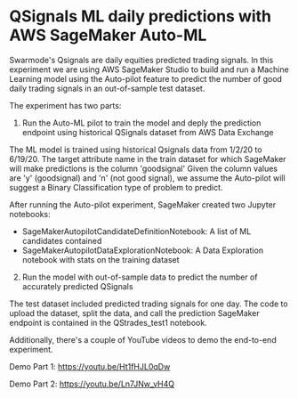 # QSignals ML daily predictions with AWS SageMaker Auto-ML 
Swarmode's Qsignals are daily equities predicted trading signals.
In this experiment we are using AWS SageMaker Studio to build and run a Machine Learning model using the Auto-pilot feature to predict the number of good daily trading signals in an out-of-sample test dataset.

The experiment has two parts:

1. Run the Auto-ML pilot to train the model and deply the prediction endpoint using historical QSignals dataset from AWS Data Exchange

The ML model is trained using historical Qsignals data from 1/2/20 to 6/19/20.
The target attribute name in the train dataset for which SageMaker will make predictions is the column 'goodsignal'
Given the column values are 'y' (goodsignal) and 'n' (not good signal), we assume the Auto-pilot will suggest a Binary Classification type of problem to predict.

After running the Auto-pilot experiment, SageMaker created two Jupyter notebooks:
* SageMakerAutopilotCandidateDefinitionNotebook: A list of ML candidates contained
* SageMakerAutopilotDataExplorationNotebook: A Data Exploration notebook with stats on the training dataset

2. Run the model with out-of-sample data to predict the number of accurately predicted QSignals

The test dataset included predicted trading signals for one day.
The code to upload the dataset, split the data, and call the prediction SageMaker endpoint is contained in the QStrades_test1 notebook.

Additionally, there's a couple of YouTube videos to demo the end-to-end experiment.

Demo Part 1: https://youtu.be/Ht1fHJL0qDw

Demo Part 2: https://youtu.be/Ln7JNw_vH4Q
